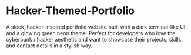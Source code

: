 # Hacker-Themed-Portfolio
A sleek, hacker-inspired portfolio website built with a dark terminal-like UI and a glowing green neon theme. Perfect for developers who love the cyberpunk / hacker aesthetic and want to showcase their projects, skills, and contact details in a stylish way.
